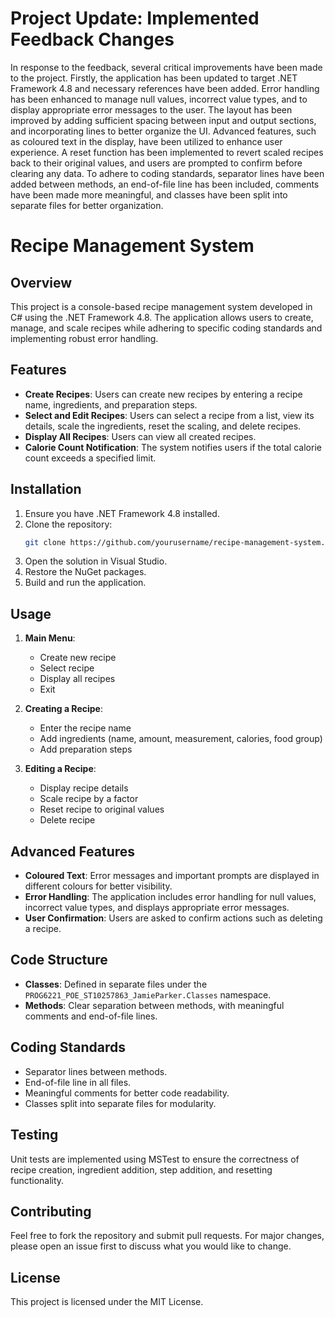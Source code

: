 # Project Update: Implemented Feedback Changes

In response to the feedback, several critical improvements have been made to the project. Firstly, the application has been updated to target .NET Framework 4.8 and necessary references have been added. Error handling has been enhanced to manage null values, incorrect value types, and to display appropriate error messages to the user. The layout has been improved by adding sufficient spacing between input and output sections, and incorporating lines to better organize the UI. Advanced features, such as coloured text in the display, have been utilized to enhance user experience. A reset function has been implemented to revert scaled recipes back to their original values, and users are prompted to confirm before clearing any data. To adhere to coding standards, separator lines have been added between methods, an end-of-file line has been included, comments have been made more meaningful, and classes have been split into separate files for better organization.

# Recipe Management System

## Overview
This project is a console-based recipe management system developed in C# using the .NET Framework 4.8. The application allows users to create, manage, and scale recipes while adhering to specific coding standards and implementing robust error handling.

## Features
- **Create Recipes**: Users can create new recipes by entering a recipe name, ingredients, and preparation steps.
- **Select and Edit Recipes**: Users can select a recipe from a list, view its details, scale the ingredients, reset the scaling, and delete recipes.
- **Display All Recipes**: Users can view all created recipes.
- **Calorie Count Notification**: The system notifies users if the total calorie count exceeds a specified limit.

## Installation
1. Ensure you have .NET Framework 4.8 installed.
2. Clone the repository:
   ```sh
   git clone https://github.com/yourusername/recipe-management-system.git
   ```
3. Open the solution in Visual Studio.
4. Restore the NuGet packages.
5. Build and run the application.

## Usage
1. **Main Menu**: 
   - Create new recipe
   - Select recipe
   - Display all recipes
   - Exit

2. **Creating a Recipe**: 
   - Enter the recipe name
   - Add ingredients (name, amount, measurement, calories, food group)
   - Add preparation steps

3. **Editing a Recipe**:
   - Display recipe details
   - Scale recipe by a factor
   - Reset recipe to original values
   - Delete recipe

## Advanced Features
- **Coloured Text**: Error messages and important prompts are displayed in different colours for better visibility.
- **Error Handling**: The application includes error handling for null values, incorrect value types, and displays appropriate error messages.
- **User Confirmation**: Users are asked to confirm actions such as deleting a recipe.

## Code Structure
- **Classes**: Defined in separate files under the `PROG6221_POE_ST10257863_JamieParker.Classes` namespace.
- **Methods**: Clear separation between methods, with meaningful comments and end-of-file lines.

## Coding Standards
- Separator lines between methods.
- End-of-file line in all files.
- Meaningful comments for better code readability.
- Classes split into separate files for modularity.

## Testing
Unit tests are implemented using MSTest to ensure the correctness of recipe creation, ingredient addition, step addition, and resetting functionality.

## Contributing
Feel free to fork the repository and submit pull requests. For major changes, please open an issue first to discuss what you would like to change.

## License
This project is licensed under the MIT License.
